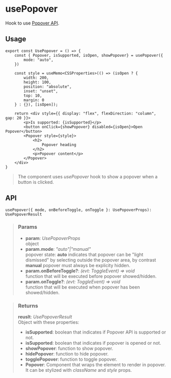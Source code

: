 # usePopover
Hook to use [Popover API](https://developer.mozilla.org/en-US/docs/Web/API/Popover_API).

## Usage

```tsx
export const UsePopover = () => {
	const { Popover, isSupported, isOpen, showPopover} = usePopover({
		mode: "auto",
	})

	const style = useMemo<CSSProperties>(() => (isOpen ? {
		width: 200,
		height: 100,
		position: "absolute",
		inset: "unset",
		top: 10,
		margin: 0
	} : {}), [isOpen]);

	return <div style={{ display: "flex", flexDirection: "column", gap: 20 }}>
		<p>Is supported: {isSupported}</p>
		<button onClick={showPopover} disabled={isOpen}>Open Popover</button>
		<Popover style={style}>
			<h2>
				Popover heading
			</h2>
			<p>Popover content</p>
		</Popover>
	</div>
}
```

> The component uses _usePopover_ hook to show a popover when a button is clicked.


## API

```tsx
usePopover({ mode, onBeforeToggle, onToggle }: UsePopoverProps): UsePopoverResult
```

> ### Params
>
> - __param__: _UsePopoverProps_  
object
> - __param.mode__: _"auto"|"manual"_  
popover state: __auto__ indicates that popover can be "light dismissed" by selecting outside the popover area, by contrast __manual__ popover must always be explicity hidden.
> - __param.onBeforeToggle?__: _(evt: ToggleEvent) => void_  
function that will be executed before popover showed/hidden.
> - __param.onToggle?__: _(evt: ToggleEvent) => void_  
function that will be executed when popover has been showed/hidden.
>

> ### Returns
>
> __reuslt__:  _UsePopoverResult_  
> Object with these properties:
> - __isSupported__: boolean that indicates if Popover API is supported or not.
> - __isSupported__: boolean that indicates if popover is opened or not.
> - __showPopover__: function to show popover.
> - __hidePopover__: function to hide popover.
> - __togglePopover__: function to toggle popover.
> - __Popover__: Component that wraps the element to render in popover. It can be stylized with _className_ and _style_ props.
>